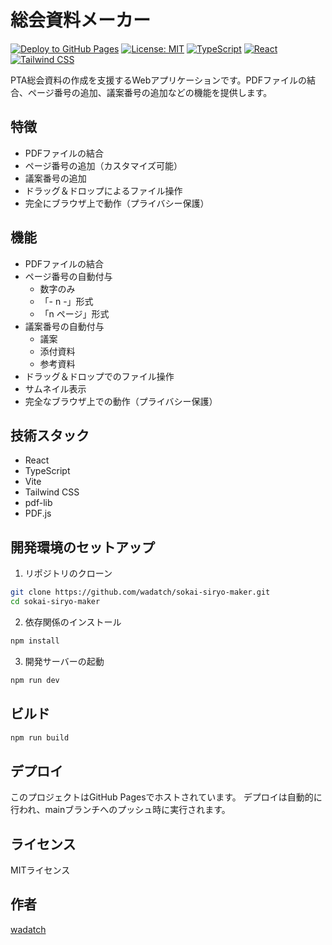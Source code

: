 # 総会資料メーカー

[![Deploy to GitHub Pages](https://github.com/wadatch/sokai-siryo-maker/actions/workflows/pages/pages-build-deployment/badge.svg)](https://github.com/wadatch/sokai-siryo-maker/actions/workflows/pages/pages-build-deployment)
[![License: MIT](https://img.shields.io/badge/License-MIT-yellow.svg)](https://opensource.org/licenses/MIT)
[![TypeScript](https://img.shields.io/badge/TypeScript-4.9.5-blue.svg)](https://www.typescriptlang.org/)
[![React](https://img.shields.io/badge/React-18.2.0-blue.svg)](https://reactjs.org/)
[![Tailwind CSS](https://img.shields.io/badge/Tailwind_CSS-3.3.0-38B2AC.svg)](https://tailwindcss.com/)

PTA総会資料の作成を支援するWebアプリケーションです。PDFファイルの結合、ページ番号の追加、議案番号の追加などの機能を提供します。

## 特徴

- PDFファイルの結合
- ページ番号の追加（カスタマイズ可能）
- 議案番号の追加
- ドラッグ＆ドロップによるファイル操作
- 完全にブラウザ上で動作（プライバシー保護）

## 機能

- PDFファイルの結合
- ページ番号の自動付与
  - 数字のみ
  - 「- n -」形式
  - 「n ページ」形式
- 議案番号の自動付与
  - 議案
  - 添付資料
  - 参考資料
- ドラッグ＆ドロップでのファイル操作
- サムネイル表示
- 完全なブラウザ上での動作（プライバシー保護）

## 技術スタック

- React
- TypeScript
- Vite
- Tailwind CSS
- pdf-lib
- PDF.js

## 開発環境のセットアップ

1. リポジトリのクローン
```bash
git clone https://github.com/wadatch/sokai-siryo-maker.git
cd sokai-siryo-maker
```

2. 依存関係のインストール
```bash
npm install
```

3. 開発サーバーの起動
```bash
npm run dev
```

## ビルド

```bash
npm run build
```

## デプロイ

このプロジェクトはGitHub Pagesでホストされています。
デプロイは自動的に行われ、mainブランチへのプッシュ時に実行されます。

## ライセンス

MITライセンス

## 作者

[wadatch](https://github.com/wadatch)
